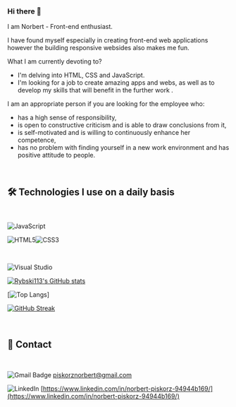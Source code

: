 


### Hi there 👋



I am Norbert -  Front-end enthusiast.

I have found myself especially in creating front-end web applications however the building responsive websides also makes me fun.

What I am currently devoting to?


- I'm delving into HTML, CSS and JavaScript.
- I'm looking for a job to create amazing apps and webs, as well as to develop my skills that will benefit in the further work .



I am an appropriate person if you are looking for the employee who:

- has a high sense of responsibility,
- is open to constructive criticism and is able to draw conclusions from it,
- is self-motivated and is willing to continuously enhance her competence,
- has no problem with finding yourself in a new work environment and has positive attitude to people. 

&nbsp;

##  🛠️ Technologies I use on a daily basis 

&nbsp;

![JavaScript](https://img.shields.io/badge/javascript-%23323330.svg?style=for-the-badge&logo=javascript&logoColor=%23F7DF1E)



![HTML5](https://img.shields.io/badge/html5-%23E34F26.svg?style=for-the-badge&logo=html5&logoColor=white)![CSS3](https://img.shields.io/badge/css3-%231572B6.svg?style=for-the-badge&logo=css3&logoColor=white)




&nbsp;



![Visual Studio](https://img.shields.io/badge/Visual%20Studio-5C2D91.svg?style=for-the-badge&logo=visual-studio&logoColor=white)


[![Rybski113's GitHub stats](https://github-readme-stats.vercel.app/api?username=Rybski113)](https://github.com/Rybski113/github-readme-stats)


[![Top Langs](https://github-readme-stats.vercel.app/api/top-langs/?username=Rybski113)]


[![GitHub Streak](https://github-readme-streak-stats.herokuapp.com/?user=Rybski113&currStreakNum=2FD3EB&fire=pink&sideLabels=F00&date_format=[Y.]n.j)](https://git.io/streak-stats)



&nbsp;

## 💬 Contact

&nbsp;



![Gmail Badge](https://img.shields.io/badge/-Gmail-c14438?style=for-the-badge&logo=Gmail&logoColor=white)    piskorznorbert@gmail.com

![LinkedIn](https://img.shields.io/badge/-LinkedIn-blue?style=for-the-badge&logo=Linkedin&logoColor=white)   [https://www.linkedin.com/in/norbert-piskorz-94944b169/](https://www.linkedin.com/in/norbert-piskorz-94944b169/)
